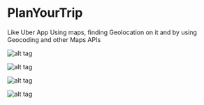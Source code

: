# PlanYourTrip
Like Uber App Using maps, finding Geolocation on it and by using Geocoding and other Maps APIs

![alt tag](https://scontent-amt2-1.xx.fbcdn.net/v/t1.0-9/16105563_1317610994968836_3149363821009080107_n.jpg?oh=6f8c468d5dac5f4ef4d2720024d8b34f&oe=590FF57D)

![alt tag](https://scontent-amt2-1.xx.fbcdn.net/v/t1.0-9/15895000_1317610998302169_2523821655688627428_n.jpg?oh=065f39e86262c295351c7385840dc72a&oe=58E06459)

![alt tag](https://scontent-amt2-1.xx.fbcdn.net/v/t1.0-9/15965487_1317614368301832_1152897163386531965_n.jpg?oh=f3b1f6bc8419c3d0eb5e8eb72497652b&oe=58D925D9)

![alt tag](https://scontent-amt2-1.xx.fbcdn.net/v/t1.0-9/16106044_1317614371635165_8542307512014087418_n.jpg?oh=57cc24c7d21d4373bbc825bdb1cc1793&oe=5917B1CB)
